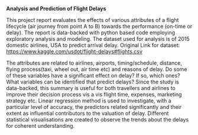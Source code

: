 **Analysis and Prediction of Flight Delays**

This project report evaluates the effects of various attributes of a flight lifecycle (air journey from point A to B) towards the performance (on-time or delay). 
The report is data-backed with python based code employing exploratory analysis and modeling. 
The dataset used for analysis is of 2015 domestic airlines, USA to predict arrival delay.
Original Link for dataset: https://www.kaggle.com/usdot/flight-delays#flights.csv

The attributes are related to airlines, airports, timing/schedule, distance, flying process(taxi, wheel out, air time etc) and reasons of delay. 
Do some of these variables have a significant effect on delay? If so, which ones? What variables can be identified that predict delays? 
Since the study is data-backed, this summary is useful for both travellers and airlines to improve their decision process vis a vis flight time, expenses, marketing strategy etc. 
Linear regression method is used to investigate, with a particular level of accuracy, the predictors related significantly and their extent as influential contributors to the valuation of delay. 
Different statistical visualisations are created to observe the trends about the delays for coherent understanding.
